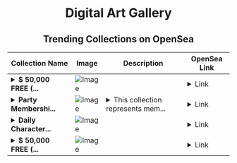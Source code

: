 <div align="center">

# Digital Art Gallery

## Trending Collections on OpenSea

| Collection Name                       | Image                                                                                     | Description                       | OpenSea Link                                                                                          |
|---------------------------------------|-------------------------------------------------------------------------------------------|-----------------------------------|--------------------------------------------------------------------------------------------------------|
| **<details><summary>$ 50,000 FREE (...</summary>$ 50,000 FREE (mebounty.io)</details>** | ![Image](https://i.seadn.io/s/raw/files/ce96506e495b38f11d1da9ad43f37dc2.png?w=500&auto=format?w=200&auto=format) |  | <details><summary>Link</summary>[$ 50,000 FREE (mebounty.io)](https://opensea.io/collection/50000-free-mebounty-io-911)</details> |
| **<details><summary>Party Membershi...</summary>Party Memberships: BioHub</details>** | ![Image](https://i.seadn.io/s/raw/files/d927d3099257832e7e94bc703b32b1e5.png?w=500&auto=format?w=200&auto=format) | <details><summary>This collection represents mem...</summary>This collection represents memberships in the following Party: BioHub. Head to https://base.party.app/party/0xba7a20adb74e7b3e839d28e23b5bd80d92b2c3a9 to view the Party's latest activity.</details> | <details><summary>Link</summary>[Party Memberships: BioHub](https://opensea.io/collection/party-memberships-biohub)</details> |
| **<details><summary>Daily Character...</summary>Daily Characters Drawing</details>** | ![Image](https://i.seadn.io/s/raw/files/6e02415aba7a62b0e9de19178a0debc0.png?w=500&auto=format?w=200&auto=format) |  | <details><summary>Link</summary>[Daily Characters Drawing](https://opensea.io/collection/daily-characters-drawing)</details> |
| **<details><summary>$ 50,000 FREE (...</summary>$ 50,000 FREE (mebounty.io)</details>** | ![Image](https://i.seadn.io/s/raw/files/a8924bd4613a1af733c167e711dae5c8.png?w=500&auto=format?w=200&auto=format) |  | <details><summary>Link</summary>[$ 50,000 FREE (mebounty.io)](https://opensea.io/collection/50000-free-mebounty-io-910)</details> |

</div>